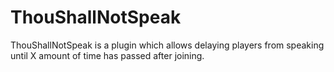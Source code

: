 # ThouShallNotSpeak
ThouShallNotSpeak is a plugin which allows delaying players from speaking until X amount of time has passed after joining.
